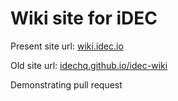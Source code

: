 # Wiki site for iDEC

Present site url: [wiki.idec.io](https://wiki.idec.io)

Old site url: [idechq.github.io/idec-wiki](https://idechq.github.io/idec-wiki)

Demonstrating pull request
